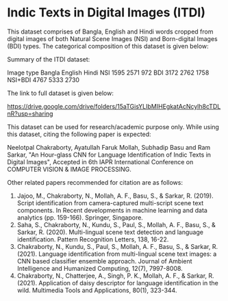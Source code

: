 # Indic Texts in Digital Images (ITDI)

This dataset comprises of Bangla, English and Hindi words cropped from digital images of both Natural Scene Images (NSI) and Born-digital Images (BDI) types. The categorical composition of this dataset is given below:

Summary of the ITDI dataset:

Image type	Bangla	English	Hindi
NSI	          1595	 2571	  972
BDI	          3172   2762	  1758
NSI+BDI       4767   5333   2730

The link to full dataset is given below:

https://drive.google.com/drive/folders/15aTGisYLIbMIHEgkatAcNcylh8cTDLnR?usp=sharing

This dataset can be used for research/academic purpose only. While using this dataset, citing the following paper is expected:

Neelotpal Chakraborty, Ayatullah Faruk Mollah, Subhadip Basu and Ram Sarkar, "An Hour-glass CNN for Language Identification of Indic Texts in Digital Images", Accepted in 6th IAPR International Conference on COMPUTER VISION & IMAGE PROCESSING.

Other related papers recommended for citation are as follows:

1. Jajoo, M., Chakraborty, N., Mollah, A. F., Basu, S., & Sarkar, R. (2019). Script identification from camera-captured multi-script scene text components. In Recent developments in machine learning and data analytics (pp. 159-166). Springer, Singapore.
2. Saha, S., Chakraborty, N., Kundu, S., Paul, S., Mollah, A. F., Basu, S., & Sarkar, R. (2020). Multi-lingual scene text detection and language identification. Pattern Recognition Letters, 138, 16-22.
3. Chakraborty, N., Kundu, S., Paul, S., Mollah, A. F., Basu, S., & Sarkar, R. (2021). Language identification from multi-lingual scene text images: a CNN based classifier ensemble approach. Journal of Ambient Intelligence and Humanized Computing, 12(7), 7997-8008.
4. Chakraborty, N., Chatterjee, A., Singh, P. K., Mollah, A. F., & Sarkar, R. (2021). Application of daisy descriptor for language identification in the wild. Multimedia Tools and Applications, 80(1), 323-344.
